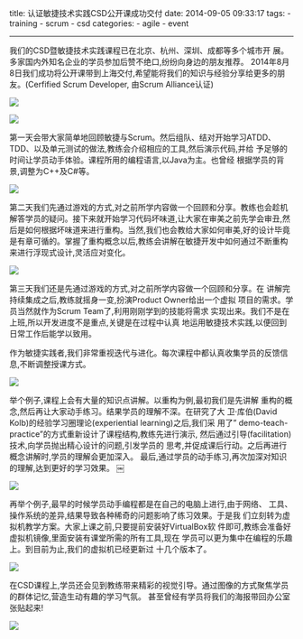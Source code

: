 title: 认证敏捷技术实践CSD公开课成功交付
date: 2014-09-05 09:33:17
tags:
	- training
	- scrum
	- csd
categories:
    - agile
    - event

---

我们的CSD暨敏捷技术实践课程已在北京、杭州、深圳、成都等多个城市开 展。多家国内外知名企业的学员参加后赞不绝口,纷纷向身边的朋友推荐。 2014年8月8日我们成功将公开课带到上海交付,希望能将我们的知识与经验分享给更多的朋友。(Cerfified Scrum Developer, 由Scrum Alliance认证)

![](http://res.uperform.cn//training-20140808-CSDIMG_1041.jpg?imageView/2/w/400/h/300/q/85/format/JPG)


![](http://res.uperform.cn//training-20140808-CSDcsd.jpg?imageView/2/w/400/h/300/q/85/format/JPG)



<!--more-->

第一天会带大家简单地回顾敏捷与Scrum。然后组队、结对开始学习ATDD、 TDD、以及单元测试的做法,教练会介绍相应的工具,然后演示代码,并给 予足够的时间让学员动手体验。课程所用的编程语言,以Java为主。也曾经 根据学员的背景,调整为C++及C#等。

![](http://res.uperform.cn//training-20140808-CSDIMG_1017.JPG?imageView/2/w/400/h/300/q/85/format/JPG)


第二天我们先通过游戏的方式,对之前所学内容做一个回顾和分享。教练也会趁机解答学员的疑问。接下来就开始学习代码坏味道,让大家在审美之前先学会审丑,然后是如何根据坏味道来进行重构。当然,我们也会教给大家如何审美,好的设计毕竟是有章可循的。掌握了重构概念以后,教练会讲解在敏捷开发中如何通过不断重构来进行浮现式设计,灵活应对变化。

![](http://res.uperform.cn//training-20140808-CSDIMG_1013.jpg?imageView/2/w/400/h/300/q/85/format/JPG)

第三天我们还是先通过游戏的方式,对之前所学内容做一个回顾和分享。在 讲解完持续集成之后,教练就摇身一变,扮演Product Owner给出一个虚拟 项目的需求。学员当然就作为Scrum Team了,利用刚刚学到的技能将需求 实现出来。我们不是在上班,所以开发进度不是重点,关键是在过程中认真 地运用敏捷技术实践,以便回到日常工作后能学以致用。


作为敏捷实践者,我们非常重视迭代与进化。每次课程中都认真收集学员的反馈信息,不断调整授课方式。

![](http://res.uperform.cn//training-20140808-CSDkolb_circle.jpg?imageView/2/w/400/h/300/q/85/format/JPG)

举个例子,课程上会有大量的知识点讲解。以重构为例,最初我们是先讲解 重构的概念,然后再让大家动手练习。结果学员的理解不深。在研究了大 卫·库伯(David Kolb)的经验学习圈理论(experiential learning)之后,我们采 用了” demo-teach-practice”的方式重新设计了课程结构,教练先进行演示, 然后通过引导(facilitation)技术,向学员抛出精心设计的问题,引发学员的 思考,并促成课后行动。之后再进行概念讲解时,学员的理解会更加深入。 最后,通过学员的动手练习,再次加深对知识的理解,达到更好的学习效果。
￼

![](http://res.uperform.cn//training-20140808-CSDreflecting.jpg?imageView/2/w/400/h/300/q/85/format/JPG)

再举个例子,最早的时候学员动手编程都是在自己的电脑上进行,由于网络、 工具、操作系统的差异,结果导致各种稀奇的问题影响了练习效果。于是我 们立刻转为虚拟机教学方案。大家上课之前,只要提前安装好VirtualBox软 件即可,教练会准备好虚拟机镜像,里面安装有课堂所需的所有工具,现在 学员可以更为集中在编程的乐趣上。到目前为止,我们的虚拟机已经更新过 十几个版本了。

![](http://res.uperform.cn//training-20140808-CSDIMG_1006.JPG?imageView/2/w/400/h/300/q/85/format/JPG)


在CSD课程上,学员还会见到教练带来精彩的视觉引导。通过图像的方式聚焦学员的群体记忆,营造生动有趣的学习气氛。 甚至曾经有学员将我们的海报带回办公室张贴起来!

![](http://res.uperform.cn//training-20140808-CSDIMG_1048.JPG?imageView/2/w/400/h/300/q/85/format/JPG)
